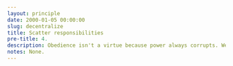 ```yaml
---
layout: principle
date: 2000-01-05 00:00:00
slug: decentralize
title: Scatter responsibilities
pre-title: 4.
description: Obedience isn't a virtue because power always corrupts. We can help save each other by decentralizing responsibilities.
notes: None.
---
```

